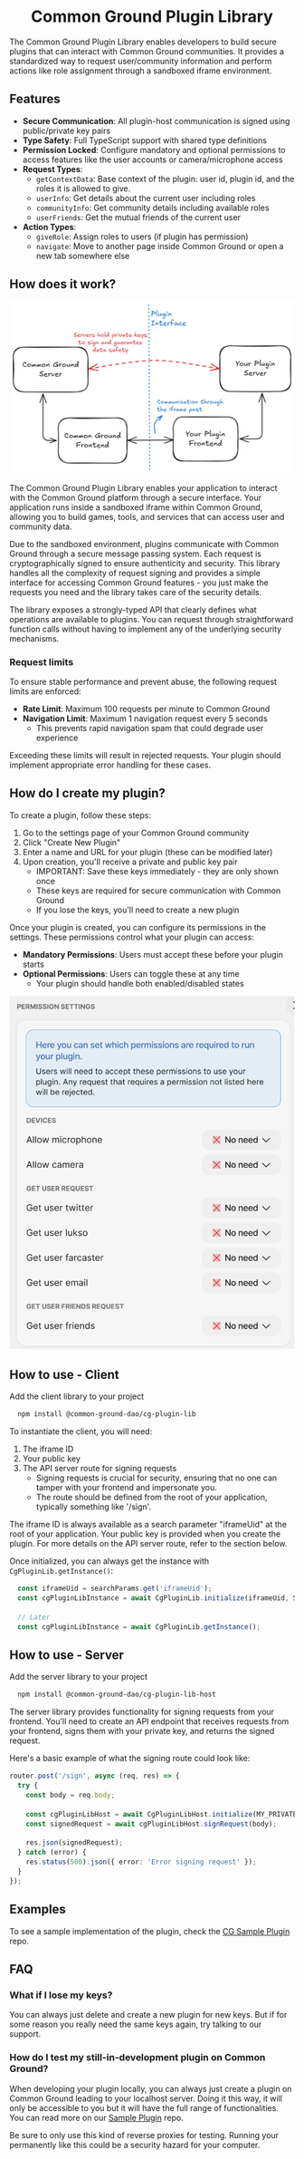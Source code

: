 <div align='center'>
    <h1>Common Ground Plugin Library</h1>
</div>

The Common Ground Plugin Library enables developers to build secure plugins that can interact with Common Ground communities. It provides a standardized way to request user/community information and perform actions like role assignment through a sandboxed iframe environment.

## Features

- **Secure Communication**: All plugin-host communication is signed using public/private key pairs
- **Type Safety**: Full TypeScript support with shared type definitions
- **Permission Locked**: Configure mandatory and optional permissions to access features like the user accounts or camera/microphone access
- **Request Types**:
  - `getContextData`: Base context of the plugin: user id, plugin id, and the roles it is allowed to give.
  - `userInfo`: Get details about the current user including roles
  - `communityInfo`: Get community details including available roles
  - `userFriends`: Get the mutual friends of the current user
- **Action Types**:
  - `giveRole`: Assign roles to users (if plugin has permission)
  - `navigate`: Move to another page inside Common Ground or open a new tab somewhere else

## How does it work?

![Alt text](images/plugin_graph.png)

The Common Ground Plugin Library enables your application to interact with the Common Ground platform through a secure interface. Your application runs inside a sandboxed iframe within Common Ground, allowing you to build games, tools, and services that can access user and community data.

Due to the sandboxed environment, plugins communicate with Common Ground through a secure message passing system. Each request is cryptographically signed to ensure authenticity and security. This library handles all the complexity of request signing and provides a simple interface for accessing Common Ground features - you just make the requests you need and the library takes care of the security details.

The library exposes a strongly-typed API that clearly defines what operations are available to plugins. You can request through straightforward function calls without having to implement any of the underlying security mechanisms.

### Request limits
To ensure stable performance and prevent abuse, the following request limits are enforced:

- **Rate Limit**: Maximum 100 requests per minute to Common Ground
- **Navigation Limit**: Maximum 1 navigation request every 5 seconds
  - This prevents rapid navigation spam that could degrade user experience

Exceeding these limits will result in rejected requests. Your plugin should implement appropriate error handling for these cases.

## How do I create my plugin?
To create a plugin, follow these steps:

1. Go to the settings page of your Common Ground community
2. Click "Create New Plugin" 
3. Enter a name and URL for your plugin (these can be modified later)
4. Upon creation, you'll receive a private and public key pair
   - IMPORTANT: Save these keys immediately - they are only shown once
   - These keys are required for secure communication with Common Ground
   - If you lose the keys, you'll need to create a new plugin

Once your plugin is created, you can configure its permissions in the settings. These permissions control what your plugin can access:

- **Mandatory Permissions**: Users must accept these before your plugin starts
- **Optional Permissions**: Users can toggle these at any time
  - Your plugin should handle both enabled/disabled states

![Alt text](images/permissions.png)

## How to use - Client
Add the client library to your project 
```bash
  npm install @common-ground-dao/cg-plugin-lib
```

To instantiate the client, you will need:
1. The iframe ID
2. Your public key
3. The API server route for signing requests
   - Signing requests is crucial for security, ensuring that no one can tamper with your frontend and impersonate you.
   - The route should be defined from the root of your application, typically something like '/sign'.

The iframe ID is always available as a search parameter "iframeUid" at the root of your application. Your public key is provided when you create the plugin. For more details on the API server route, refer to the section below.

Once initialized, you can always get the instance with ``CgPluginLib.getInstance()``:

```typescript
  const iframeUid = searchParams.get('iframeUid');
  const cgPluginLibInstance = await CgPluginLib.initialize(iframeUid, SIGN_ROUTE, MY_PUBLIC_KEY);

  // Later
  const cgPluginLibInstance = await CgPluginLib.getInstance();
```

## How to use - Server
Add the server library to your project
```bash
  npm install @common-ground-dao/cg-plugin-lib-host
```

The server library provides functionality for signing requests from your frontend. You'll need to create an API endpoint that receives requests from your frontend, signs them with your private key, and returns the signed request.

Here's a basic example of what the signing route could look like:
```typescript
router.post('/sign', async (req, res) => {
  try {
    const body = req.body;
    
    const cgPluginLibHost = await CgPluginLibHost.initialize(MY_PRIVATE_KEY, MY_PUBLIC_kEY);
    const signedRequest = await cgPluginLibHost.signRequest(body);

    res.json(signedRequest);
  } catch (error) {
    res.status(500).json({ error: 'Error signing request' });
  }
});
```

## Examples
To see a sample implementation of the plugin, check the [CG Sample Plugin](https://github.com/Common-Ground-DAO/CGSamplePlugin) repo.

## FAQ
### What if I lose my keys?
You can always just delete and create a new plugin for new keys. But if for some reason you really need the same keys again, try talking to our support.

### How do I test my still-in-development plugin on Common Ground?
When developing your plugin locally, you can always just create a plugin on Common Ground leading to your localhost server. Doing it this way, it will only be accessible to you but it will have the full range of functionalities. You can read more on our [Sample Plugin](https://github.com/Common-Ground-DAO/CGSamplePlugin) repo.

Be sure to only use this kind of reverse proxies for testing. Running your permanently like this could be a security hazard for your computer.